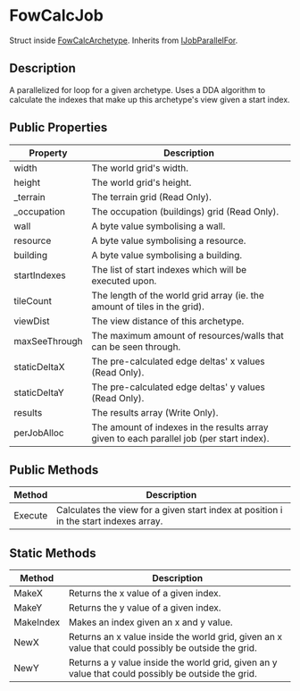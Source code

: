 # FowCalcJob
Struct inside [FowCalcArchetype](https://github.com/Sindrex/Bachelor086-fow-doc/blob/master/Classes/FowCalcArchetype.md). Inherits from [IJobParallelFor](https://docs.unity3d.com/ScriptReference/Unity.Jobs.IJobParallelFor.html).

## Description
A parallelized for loop for a given archetype. Uses a DDA algorithm to calculate the indexes that make up this archetype's view given a start index.

## Public Properties
Property | Description
--- | ---
width | The world grid's width.
height | The world grid's height.
\_terrain | The terrain grid (Read Only).
\_occupation | The occupation (buildings) grid (Read Only).
wall | A byte value symbolising a wall.
resource | A byte value symbolising a resource.
building | A byte value symbolising a building.
startIndexes | The list of start indexes which will be executed upon.
tileCount | The length of the world grid array (ie. the amount of tiles in the grid).
viewDist | The view distance of this archetype.
maxSeeThrough | The maximum amount of resources/walls that can be seen through.
staticDeltaX | The pre-calculated edge deltas' x values (Read Only).
staticDeltaY | The pre-calculated edge deltas' y values (Read Only).
results | The results array (Write Only).
perJobAlloc | The amount of indexes in the results array given to each parallel job (per start index).

## Public Methods
Method | Description
--- | ---
Execute | Calculates the view for a given start index at position i in the start indexes array.

## Static Methods
Method | Description
--- | ---
MakeX | Returns the x value of a given index.
MakeY | Returns the y value of a given index.
MakeIndex | Makes an index given an x and y value.
NewX | Returns an x value inside the world grid, given an x value that could possibly be outside the grid.
NewY | Returns a y value inside the world grid, given an y value that could possibly be outside the grid.
